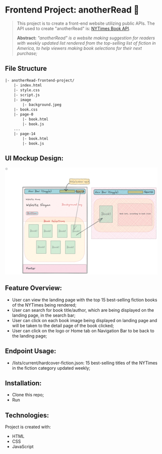 # Frontend Project: anotherRead 📖

> This project is to create a front-end website utilizing public APIs. The API used to create "anotherRead" is: [NYTimes Book API](https://developer.nytimes.com/). 
>
><strong>Abstract:</strong><em> "anotherRead" is a website making suggestion for readers with weekly updated list rendered from the top-selling list of fiction in America, to help viewers making book selections for their next purchase;</em>

## File Structure
```
|- anotherRead-frontend-project/
    |- index.html
    |- style.css
    |- script.js
    |- image
        |- background.jpeg
    |- book.css
    |- page-0
        |- book.html
        |- book.js
    ...
    |- page-14
        |- book.html
        |- book.js
```
## UI Mockup Design: 

![Layout](image/anotherRead-mockup.png)

## Feature Overview:
- User can view the landing page with the top 15 best-selling fiction books of the NYTimes being rendered;
- User can search for book title/author, which are being displayed on the landing page, in the search bar;
- User can click on each book image being displayed on landing page and will be taken to the detail page of the book clicked;
- User can click on the logo or Home tab on Navigation Bar to be back to the landing page;

## Endpoint Usage:
- /lists/current/hardcover-fiction.json: 15 best-selling titles of the NYTimes in the fiction category updated weekly;

## Installation: 
- Clone this repo;
- Run


## Technologies:
Project is created with:
* HTML
* CSS
* JavaScript
